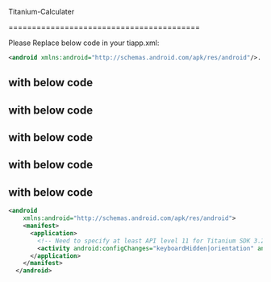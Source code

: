 Titanium-Calculater

=========================================

Please Replace below code in your tiapp.xml:

```xml
<android xmlns:android="http://schemas.android.com/apk/res/android"/>...
```
## with below code
## with below code
## with below code
## with below code
## with below code
```xml
<android 
    xmlns:android="http://schemas.android.com/apk/res/android">
    <manifest>
      <application>
        <!-- Need to specify at least API level 11 for Titanium SDK 3.2.x and prior -->
        <activity android:configChanges="keyboardHidden|orientation" android:name="org.appcelerator.titanium.TiActivity" android:screenOrientation="portrait"/>
      </application>
    </manifest>
  </android>
  ```
